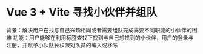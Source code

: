 # Vue 3 +  Vite 寻找小伙伴并组队

背景：解决用户在找与自己兴趣相同或者需要组队完成需要不同职能的小伙伴的困难
功能：用户能够在利用标签查找下找到与自己想找到的小伙伴，用户的登录与注册，并赋予小队队长权限对队员的编入或移除
